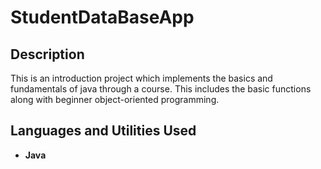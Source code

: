<h1>StudentDataBaseApp </h1>


<h2>Description</h2>
This is an introduction project which implements the basics and fundamentals of java through a course. This includes the basic functions along with beginner object-oriented programming.


<h2>Languages and Utilities Used</h2>

- <b>Java</b> 
